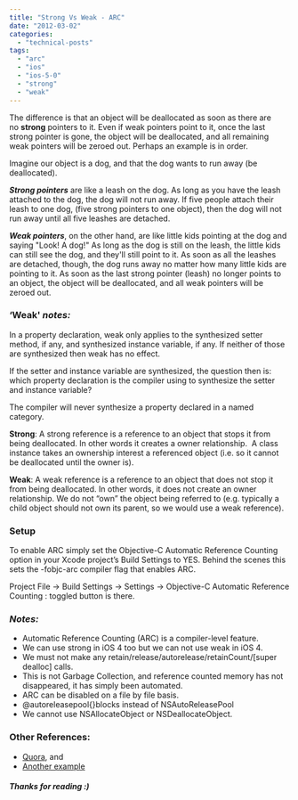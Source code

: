 ```yaml
---
title: "Strong Vs Weak - ARC"
date: "2012-03-02"
categories: 
  - "technical-posts"
tags: 
  - "arc"
  - "ios"
  - "ios-5-0"
  - "strong"
  - "weak"
---
```


The difference is that an object will be deallocated as soon as there are no **strong** pointers to it. Even if weak pointers point to it, once the last strong pointer is gone, the object will be deallocated, and all remaining weak pointers will be zeroed out. Perhaps an example is in order.

Imagine our object is a dog, and that the dog wants to run away (be deallocated).

_**Strong pointers**_ are like a leash on the dog. As long as you have the leash attached to the dog, the dog will not run away. If five people attach their leash to one dog, (five strong pointers to one object), then the dog will not run away until all five leashes are detached.

_**Weak pointers**_, on the other hand, are like little kids pointing at the dog and saying "Look! A dog!" As long as the dog is still on the leash, the little kids can still see the dog, and they'll still point to it. As soon as all the leashes are detached, though, the dog runs away no matter how many little kids are pointing to it. As soon as the last strong pointer (leash) no longer points to an object, the object will be deallocated, and all weak pointers will be zeroed out.

### **‘Weak' _notes:_**

In a property declaration, weak only applies to the synthesized setter method, if any, and synthesized instance variable, if any. If neither of those are synthesized then weak has no effect.

If the setter and instance variable are synthesized, the question then is: which property declaration is the compiler using to synthesize the setter and instance variable?

The compiler will never synthesize a property declared in a named category.

**Strong**: A strong reference is a reference to an object that stops it from being deallocated. In other words it creates a owner relationship.  A class instance takes an ownership interest a referenced object (i.e. so it cannot be deallocated until the owner is).

**Weak**: A weak reference is a reference to an object that does not stop it from being deallocated. In other words, it does not create an owner relationship. We do not “own” the object being referred to (e.g. typically a child object should not own its parent, so we would use a weak reference).

### Setup

To enable ARC simply set the Objective-C Automatic Reference Counting option in your Xcode project’s Build Settings to YES. Behind the scenes this sets the -fobjc-arc compiler flag that enables ARC.

Project File -> Build Settings -> Settings -> Objective-C Automatic Reference Counting : toggled button is there.

### _Notes:_

- Automatic Reference Counting (ARC) is a compiler-level feature.
- We can use strong in iOS 4 too but we can not use weak in iOS 4.
- We must not make any retain/release/autorelease/retainCount/\[super dealloc\] calls.
- This is not Garbage Collection, and reference counted memory has not disappeared, it has simply been automated.
- ARC can be disabled on a file by file basis.
- @autoreleasepool{}blocks instead of NSAutoReleasePool
- We cannot use NSAllocateObject or NSDeallocateObject.

### Other References:

- [Quora](http://www.quora.com/In-Objective-C-whats-the-difference-between-a-strong-and-weak-pointer), and
- [Another example](http://longweekendmobile.com/2011/09/07/objc-automatic-reference-counting-in-xcode-explained/ "Another Example")

##### Thanks for reading :)
